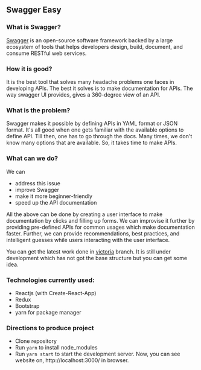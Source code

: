 ## Swagger Easy

### What is Swagger?

[Swagger](<https://en.wikipedia.org/wiki/Swagger_(software)>) is an open-source software framework backed by a large ecosystem of tools that helps developers design, build, document, and consume RESTful web services.

### How it is good?

It is the best tool that solves many headache problems one faces in developing APIs. The best it solves is to make documentation for APIs. The way swagger UI provides, gives a 360-degree view of an API.

### What is the problem?

Swagger makes it possible by defining APIs in YAML format or JSON format. It's all good when one gets familiar with the available options to define API. Till then, one has to go through the docs. Many times, we don't know many options that are available. So, it takes time to make APIs.

### What can we do?

We can

-   address this issue
-   improve Swagger
-   make it more beginner-friendly
-   speed up the API documentation

All the above can be done by creating a user interface to make documentation by clicks and filling up forms. We can improvise it further by providing pre-defined APIs for common usages which make documentation faster. Further, we can provide recommendations, best practices, and intelligent guesses while users interacting with the user interface.

You can get the latest work done in [victoria](https://github.com/SakaSaiTrinath/swagger-easy/tree/victoria) branch. It is still under development which has not got the base structure but you can get some idea.


### Technologies currently used:

-   Reactjs (with Create-React-App)
-   Redux
-   Bootstrap
-   yarn for package manager

### Directions to produce project
-   Clone repository
-   Run `yarn` to install node_modules
-   Run `yarn start` to start the development server. Now, you can see website on, http://localhost:3000/ in browser.
